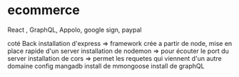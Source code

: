 # ecommerce
React , GraphQL, Appolo, google sign, paypal

coté Back
installation d'express => framework crée a partir de node, mise en place rapide d'un server
installation de nodemon => pour écouter le port du server
installation de cors => permet les requetes qui viennent d'un autre domaine
config mangadb
install de mmongoose
install de graphQL
